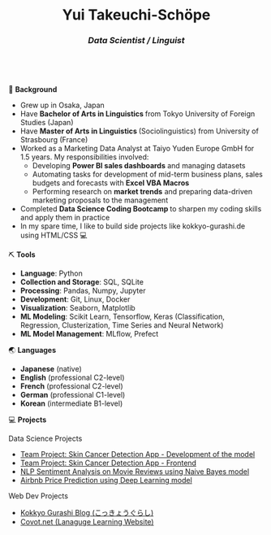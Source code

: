 <h1 align = "center">
Yui Takeuchi-Schöpe
</h1>
<h3 align = 'center'>
<strong><i>
  Data Scientist / Linguist
</strong> </i>
</h3>
&nbsp;
<p>
&nbsp;

🚀 <strong>Background</strong>
<ul>
<li>Grew up in Osaka, Japan</li>
<li>Have <strong>Bachelor of Arts in Linguistics </strong> from Tokyo University of Foreign Studies (Japan)</li>
<li>Have <strong>Master of Arts in Linguistics </strong> (Sociolinguistics) from University of Strasbourg (France)</li>
<li>Worked as a Marketing Data Analyst at Taiyo Yuden Europe GmbH for 1.5 years. My responsibilities involved:
 <ul>
  <li> Developing <strong>Power BI sales dashboards</strong>  and managing datasets</li>
  <li> Automating tasks for development of mid-term business plans, sales budgets and forecasts with <strong>Excel VBA Macros</strong> </li>
  <li> Performing research on <strong>market trends</strong> and preparing data-driven marketing proposals to the management</li>

 </ul>
<li>Completed <strong> Data Science Coding Bootcamp </strong> to sharpen my coding skills and apply them in practice</li> 

<li>In my spare time, I like to build side projects like kokkyo-gurashi.de using HTML/CSS 💻</li>
</ul>  
  
⛏️ <strong>Tools</strong>
<ul>
<li><strong>Language</strong>: Python<br>
<li><strong>Collection and Storage</strong>: SQL, SQLite<br></li>
<li><strong>Processing</strong>: Pandas, Numpy, Jupyter<br></li>
<li><strong>Development</strong>: Git, Linux, Docker<br></li>
<li><strong>Visualization</strong>: Seaborn, Matplotlib<br></li>
<li><strong>ML Modeling</strong>: Scikit Learn, Tensorflow, Keras (Classification, Regression, Clusterization, Time Series and Neural Network)<br></li>
<li><strong>ML Model Management</strong>: MLflow, Prefect<br></li>
</ul>

🌏 <strong>Languages</strong>  
<ul>
<li><strong>Japanese</strong> (native)</li>
<li><strong>English</strong> (professional C2-level)</li>
<li><strong>French</strong> (professional C2-level)</li>
<li><strong>German</strong> (professional C1-level)</li>
<li><strong>Korean</strong> (intermediate B1-level)</li>

</ul>



💻 <strong>Projects</strong> <br>

Data Science Projects
<ul>
 
<li><a href="https://github.com/RitaBastosRG/skin_detection_1271">Team Project: Skin Cancer Detection App - Development of the model</a></li>
<li><a href="https://github.com/RitaBastosRG/front_skin_detection">Team Project: Skin Cancer Detection App - Frontend</a></li>
<li><a href="https://github.com/YT50/sentiment_analysis">NLP Sentiment Analysis on Movie Reviews using Naive Bayes model</a></li>
<li><a href="https://github.com/YT50/Airbnb-price-prediction">Airbnb Price Prediction using Deep Learning model</a></li>
</ul>

Web Dev Projects
<ul>
 
<li><a href="https://www.kokkyo-gurashi.de/">Kokkyo Gurashi Blog (こっきょうぐらし)</a></li>
<li><a href="http://www.covot.net/">Covot.net (Lanaguge Learning Website)</a></li>

</ul>

</p>

<!--
**YT50/YT50** is a ✨ _special_ ✨ repository because its `README.md` (this file) appears on your GitHub profile.

Here are some ideas to get you started:

- 🔭 I’m currently working on ...
- 🌱 I’m currently learning ...
- 👯 I’m looking to collaborate on ...
- 🤔 I’m looking for help with ...
- 💬 Ask me about ...
- 📫 How to reach me: ...
- 😄 Pronouns: ...
- ⚡ Fun fact: ...
-->
